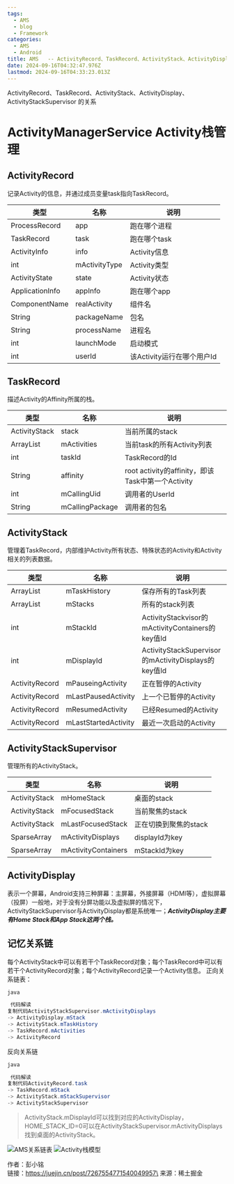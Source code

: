 ```yaml
---
tags:
  - AMS
  - blog
  - Framework
categories:
  - AMS
  - Android
title: AMS   -- ActivityRecord、TaskRecord、ActivityStack、ActivityDisplay、ActivityStackSupervisor
date: 2024-09-16T04:32:47.976Z
lastmod: 2024-09-16T04:33:23.013Z
---
```

ActivityRecord、TaskRecord、ActivityStack、ActivityDisplay、ActivityStackSupervisor  的关系

# ActivityManagerService Activity栈管理

## ActivityRecord

记录Activity的信息，并通过成员变量task指向TaskRecord。

| 类型              | 名称            | 说明                 |
| --------------- | ------------- | ------------------ |
| ProcessRecord   | app           | 跑在哪个进程             |
| TaskRecord      | task          | 跑在哪个task           |
| ActivityInfo    | info          | Activity信息         |
| int             | mActivityType | Activity类型         |
| ActivityState   | state         | Activity状态         |
| ApplicationInfo | appInfo       | 跑在哪个app            |
| ComponentName   | realActivity  | 组件名                |
| String          | packageName   | 包名                 |
| String          | processName   | 进程名                |
| int             | launchMode    | 启动模式               |
| int             | userId        | 该Activity运行在哪个用户Id |

## TaskRecord

描述Activity的Affinity所属的栈。

| 类型                        | 名称              | 说明                                        |
| ------------------------- | --------------- | ----------------------------------------- |
| ActivityStack             | stack           | 当前所属的stack                                |
| ArrayList<ActivityRecord> | mActivities     | 当前task的所有Activity列表                       |
| int                       | taskId          | TaskRecord的Id                             |
| String                    | affinity        | root activity的affinity，即该Task中第一个Activity |
| int                       | mCallingUid     | 调用者的UserId                                |
| String                    | mCallingPackage | 调用者的包名                                    |

## ActivityStack

管理着TaskRecord，内部维护Activity所有状态、特殊状态的Activity和Activity相关的列表数据。

| 类型                       | 名称                   | 说明                                               |
| ------------------------ | -------------------- | ------------------------------------------------ |
| ArrayList<TaskRecord>    | mTaskHistory         | 保存所有的Task列表                                      |
| ArrayList<ActivityStack> | mStacks              | 所有的stack列表                                       |
| int                      | mStackId             | ActivityStackvisor的mActivityContainers的key值Id    |
| int                      | mDisplayId           | ActivityStackSupervisor的mActivityDisplays的key值Id |
| ActivityRecord           | mPauseingActivity    | 正在暂停的Activity                                    |
| ActivityRecord           | mLastPausedActivity  | 上一个已暂停的Activity                                  |
| ActivityRecord           | mResumedActivity     | 已经Resumed的Activity                               |
| ActivityRecord           | mLastStartedActivity | 最近一次启动的Activity                                  |

## ActivityStackSupervisor

管理所有的ActivityStack。

| 类型                             | 名称                  | 说明            |
| ------------------------------ | ------------------- | ------------- |
| ActivityStack                  | mHomeStack          | 桌面的stack      |
| ActivityStack                  | mFocusedStack       | 当前聚焦的stack    |
| ActivityStack                  | mLastFocusedStack   | 正在切换到聚焦的stack |
| SparseArray<ActivityDisplay>   | mActivityDisplays   | displayId为key |
| SparseArray<ActivityContainer> | mActivityContainers | mStackId为key  |

## ActivityDisplay

表示一个屏幕，Android支持三种屏幕：主屏幕，外接屏幕（HDMI等），虚拟屏幕（投屏）一般地，对于没有分屏功能以及虚拟屏的情况下，ActivityStackSupervisor与ActivityDisplay都是系统唯一；***ActivityDisplay主要有Home Stack和App Stack这两个栈。***

## 记忆关系链

每个ActivityStack中可以有若干个TaskRecord对象；每个TaskRecord中可以有若干个ActivityRecord对象；每个ActivityRecord记录一个Activity信息。 正向关系链表：

```java
java

 代码解读
复制代码ActivityStackSupervisor.mActivityDisplays
-> ActivityDisplay.mStack
-> ActivityStack.mTaskHistory
-> TaskRecord.mActivities
-> ActivityRecord
```

反向关系链

```java
java

 代码解读
复制代码ActivityRecord.task
-> TaskRecord.mStack
-> ActivityStack.mStackSupervisor
-> ActivityStackSupervisor
```

> ActivityStack.mDisplayId可以找到对应的ActivityDisplay，HOME\_STACK\_ID=0可以在ActivityStackSupervisor.mActivityDisplays找到桌面的ActivityStack。

![AMS关系链表](https://p3-juejin.byteimg.com/tos-cn-i-k3u1fbpfcp/eb1298eb27824d40aa6e94775d81d823~tplv-k3u1fbpfcp-zoom-in-crop-mark:1512:0:0:0.awebp) ![Activity栈模型](https://p3-juejin.byteimg.com/tos-cn-i-k3u1fbpfcp/250a7683134d4193a1e833caf9607b50~tplv-k3u1fbpfcp-zoom-in-crop-mark:1512:0:0:0.awebp)

作者：彭小铭\
链接：https://juejin.cn/post/7267554771540049957\
来源：稀土掘金
